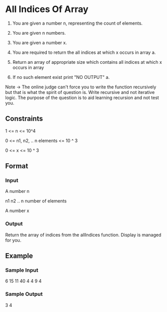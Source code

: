 # All Indices Of Array

1. You are given a number n, representing the count of elements. 

2. You are given n numbers.

3. You are given a number x. 

4. You are required to return the all indices at which x occurs in array a. 

5. Return an array of appropriate size which contains all indices at which x occurs in array 

6. If no such element exist print "NO OUTPUT" a. 

Note -> The online judge can't force you to write the function recursively but that is what the spirit of question is. Write recursive and not iterative logic. The purpose of the question is to aid learning recursion and not test you.


## Constraints
1 <= n <= 10^4 

0 <= n1, n2, .. n elements <= 10 ^ 3 

0 <= x <= 10 ^ 3


## Format
### Input
A number n 

n1 n2 .. n number of elements 

A number x

### Output
Return the array of indices from the allIndices function. Display is managed for you.

## Example
### Sample Input
6
15
11
40
4
4
9
4

### Sample Output
3
4